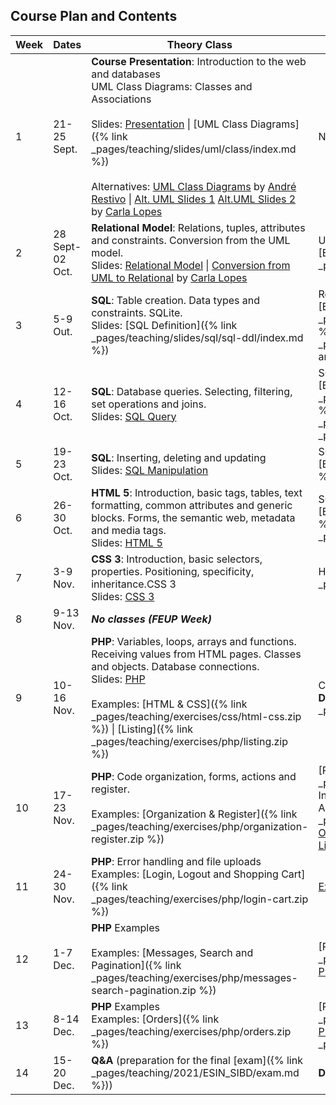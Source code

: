 ## Course Plan and Contents

| Week | Dates          | Theory Class                                                 | Practical Class                                              |
| ---- | -------------- | ------------------------------------------------------------ | ------------------------------------------------------------ |
| 1    | 21-25 Sept.     | **Course Presentation**: Introduction to the web and databases<br />UML Class Diagrams: Classes and Associations<br /><br />Slides: [Presentation](https://web.fe.up.pt/~arestivo/presentation/sibd) \| [UML Class Diagrams]({% link _pages/teaching/slides/uml/class/index.md %}) <br/><br/> Alternatives: [UML Class Diagrams](https://web.fe.up.pt/~arestivo/presentation/uml-classes) by [André Restivo](https://web.fe.up.pt/~arestivo/page/) \| [Alt. UML Slides 1](https://drive.google.com/open?id=1_hGXTIVIQLHAwtZWNrwh1qARVYuS25CR) [Alt.UML Slides 2](https://drive.google.com/open?id=1AzI2PvqbNL-B6MVcEtazYgxZ_EBmU7C9) by [Carla Lopes](http://www.carlalopes.com) | No practical class                                           |
| 2    | 28 Sept-02 Oct. | **Relational Model**: Relations, tuples, attributes and constraints. Conversion from the UML model.<br />Slides: [Relational Model](https://web.fe.up.pt/~arestivo/presentation/relationalmodel) \| [Conversion from UML to Relational](https://drive.google.com/file/d/1LCbseRfrHvnyd1f4oYi1zMt2dVM2Q8BA/view?usp=sharing) by [Carla Lopes](http://www.carlalopes.com) | UML <br/>[Exercises]({% link _pages/teaching/exercises/uml/class/index.md %}) |
| 3    | 5-9 Out.        | **SQL**: Table creation. Data types and constraints. SQLite.<br />Slides: [SQL Definition]({% link _pages/teaching/slides/sql/sql-ddl/index.md %}) | Relational Model <br/>[Exercises]({% link _pages/teaching/exercises/uml/conversion_to_relational/index.md %}) \| <i class="fa fa-envelope fa-pulse delivery"></i>**Delivery** [Project]({% link _pages/teaching/2021/ESIN_SIBD/sibd/project.md %}) Topics and Group Formation |
| 4    | 12-16 Oct.      | **SQL**: Database queries. Selecting, filtering, set operations and joins.<br />Slides: [SQL Query](https://web.fe.up.pt/~arestivo/presentation/sql-dql) | SQL <br/>[Exercises on Schema Design using SQL]({% link _pages/teaching/solutions/uml/conversion_to_relational/index.md %}) \| [SQLite3 Guide]({% link _pages/teaching/howto/sqlite/index.md %}) \| [Solutions]({% link _pages/teaching/exercises/sql/ddl/index.md %}) |
| 5    | 19-23 Oct.      | **SQL**: Inserting, deleting and updating<br />Slides: [SQL Manipulation](https://web.fe.up.pt/~arestivo/presentation/sql-dml) | SQL Query writing exercises <br/>[Exercises]({% link _pages/teaching/exercises/sql/dql/index.md %}) |
| 6    | 26-30 Oct.      | **HTML 5**: Introduction, basic tags, tables, text formatting, common attributes and generic blocks. Forms, the semantic web, metadata and media tags.<br />Slides: [HTML 5](https://web.fe.up.pt/~arestivo/presentation/html5) | SQL Query writing exercises <br/>[Exercises]({% link _pages/teaching/exercises/sql/dql/index.md %}) \| [Solutions]({% link _pages/teaching/exercises/sql/dql/index.md %}) |
| 7 | 3-9 Nov.        | **CSS 3**: Introduction, basic selectors, properties. Positioning, specificity, inheritance.CSS 3<br />Slides: [CSS 3](https://web.fe.up.pt/~arestivo/presentation/css3) | HTML [Exercises]({% link _pages/teaching/exercises/html/html5/index.md %}) |
| 8   | 9-13 Nov.       | ***No classes (FEUP Week)***                                 |                                                              |
| 9   | 10-16 Nov.     | **PHP**: Variables, loops, arrays and functions. Receiving values from HTML pages. Classes and objects. Database connections.<br />Slides: [PHP](https://web.fe.up.pt/~arestivo/presentation/php)<br /><br />Examples: [HTML & CSS]({% link _pages/teaching/exercises/css/html-css.zip %}) \| [Listing]({% link _pages/teaching/exercises/php/listing.zip %})| CSS [Exercises](https://www.fe.up.pt/~arestivo/page/exercises/css/) \| [Solutions](https://www.fe.up.pt/~arestivo/page/solutions/css/) \| <i class="fas fa-video recording"></i> [Live Coding (News website exercise)](https://www.youtube.com/playlist?list=PL2P6FJpC6dvADsq5iTcRHASMdY7CcXTLt) \| <i class="fa fa-envelope fa-pulse delivery"></i>**Delivery** UML and Relational Model for the [Project]({% link _pages/teaching/2021/ESIN_SIBD/sibd/project.md %}) |
| 10   | 17-23 Nov.     | **PHP**: Code organization, forms, actions and register.<br /><br />Examples: [Organization & Register]({% link _pages/teaching/exercises/php/organization-register.zip %}) | [Project]({% link _pages/teaching/2021/ESIN_SIBD/sibd/project.md %}) Information <br/>Accessing the [Server](https://www.fe.up.pt/~arestivo/page/help/servers/) \| [Working locally using Docker]({% link _pages/teaching/howto/local_dev_with_docker/index.md %}) \| <br/> [Other PHP Exercises](https://web.fe.up.pt/~arestivo/page/exercises/php/) \| <i class="fas fa-video recording"></i> [Set up Apache+PHP+SQlite3 (Windows 10 Linux Subsystem)](https://www.youtube.com/watch?v=CchRMwKQnnQ) |
| 11   | 24-30 Nov.     | **PHP**: Error handling and file uploads<br />Examples: [Login, Logout and Shopping Cart]({% link _pages/teaching/exercises/php/login-cart.zip %}) | [Exercises](https://web.fe.up.pt/~arestivo/page/exercises/php/) \| [Other PHP Exercises](https://web.fe.up.pt/~arestivo/page/exercises/php/) |
| 12   | 1-7 Dec.       | **PHP** Examples<br /><br />Examples: [Messages, Search and Pagination]({% link _pages/teaching/exercises/php/messages-search-pagination.zip %}) | [Project]({% link _pages/teaching/2021/ESIN_SIBD/sibd/project.md %}) \| [Other PHP Exercises](https://web.fe.up.pt/~arestivo/page/exercises/php/) |
| 13   | 8-14 Dec.      | **PHP** Examples<br />Examples: [Orders]({% link _pages/teaching/exercises/php/orders.zip %}) |  [Project]({% link _pages/teaching/2021/ESIN_SIBD/sibd/project.md %}) \| [Other PHP Exercises](https://web.fe.up.pt/~arestivo/page/exercises/php/) \| [PHP FAQ's / Common Mistakes]({% link _pages/teaching/2021/ESIN_SIBD/tips_faq.md %}) |
| 14   | 15-20 Dec.     | **Q&A** (preparation for the final [exam]({% link _pages/teaching/2021/ESIN_SIBD/exam.md %}))                    | <i class="fa fa-envelope fa-pulse delivery"></i>**Delivery** Project Presentation                                     |

